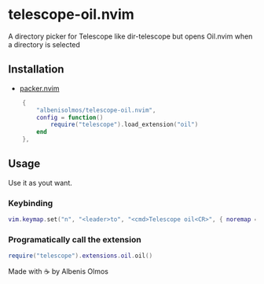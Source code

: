 # telescope-oil.nvim
A directory picker for Telescope like dir-telescope but opens Oil.nvim when a directory is selected

## Installation

- [packer.nvim](https://github.com/wbthomason/packer.nvim)

```lua
	{
		"albenisolmos/telescope-oil.nvim",
		config = function()
			require("telescope").load_extension("oil")
		end
	},
```

## Usage
Use it as yout want.

### Keybinding
```lua
vim.keymap.set("n", "<leader>to", "<cmd>Telescope oil<CR>", { noremap = true, silent = true })
```

### Programatically call the extension
```lua
require("telescope").extensions.oil.oil()
```

Made with ☕ by Albenis Olmos
